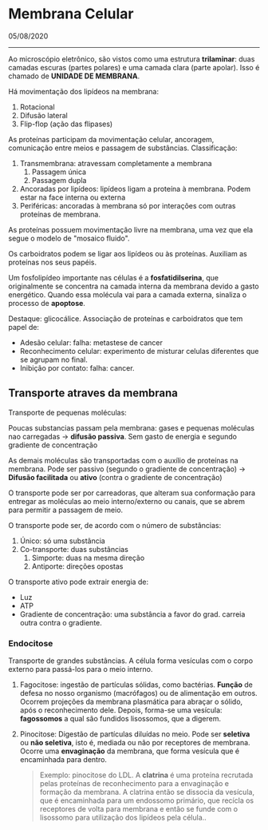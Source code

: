 

# Membrana Celular

05/08/2020

---

Ao microscópio eletrônico, são vistos como uma estrutura **trilaminar**: duas camadas escuras (partes polares) e uma camada clara (parte apolar). Isso é chamado de **UNIDADE DE MEMBRANA**.

Há movimentação dos lipídeos na membrana:

1. Rotacional
2. Difusão lateral
3. Flip-flop (ação das flipases)

As proteínas participam da movimentação celular, ancoragem, comunicação entre meios e passagem de substâncias. Classificação:

1. Transmembrana: atravessam completamente a membrana
   1. Passagem única
   2. Passagem dupla
2. Ancoradas por lipídeos: lipídeos ligam a proteína à membrana. Podem estar na face interna ou externa
3. Periféricas: ancoradas à membrana só por interações com outras proteínas de membrana.

As proteínas possuem movimentação livre na membrana, uma vez que ela segue o modelo de "mosaico fluido".

Os carboidratos podem se ligar aos lipídeos ou às proteínas. Auxiliam as proteínas nos seus papéis.

Um fosfolipídeo importante nas células é a **fosfatidilserina**, que originalmente se concentra na camada interna da membrana devido a gasto energético. Quando essa molécula vai para a camada externa, sinaliza o processo de **apoptose**.

Destaque: glicocálice. Associação de proteínas e carboidratos que tem papel de:

* Adesão celular: falha: metastese de cancer
* Reconhecimento celular: experimento de misturar celulas diferentes que se agrupam no final.
* Inibição por contato: falha: cancer.

## Transporte atraves da membrana

Transporte de pequenas moléculas:

Poucas substancias passam pela membrana: gases e pequenas moléculas nao carregadas -> **difusão passiva**. Sem gasto de energia e segundo gradiente de concentração

As demais moléculas são transportadas com o auxílio de proteínas na membrana. Pode ser passivo (segundo o gradiente de concentração) -> **Difusão facilitada** ou **ativo** (contra o gradiente de concentração)

O transporte pode ser por carreadoras, que alteram sua conformação para entregar as moléculas ao meio interno/externo ou canais, que se abrem para permitir a passagem de meio.

O transporte pode ser, de acordo com o número de substâncias:

1. Único: só uma substância
2. Co-transporte: duas substâncias
   1. Simporte: duas na mesma direção
   2. Antiporte: direções opostas

O transporte ativo pode extrair energia de:

* Luz
* ATP
* Gradiente de concentração: uma substância a favor do grad. carreia outra contra o gradiente.

### Endocitose

Transporte de grandes substâncias. A célula forma vesículas com o corpo externo para passá-los para o meio interno.

1. Fagocitose: ingestão de partículas sólidas, como bactérias. **Função** de defesa no nosso organismo (macrófagos) ou de alimentação em outros. Ocorrem projeções da membrana plasmática para abraçar o sólido, após o reconhecimento dele. Depois, forma-se uma vesícula: **fagossomos** a qual são fundidos lisossomos, que a digerem.

2. Pinocitose: Digestão de partículas diluídas no meio. Pode ser **seletiva** ou **não seletiva**, isto é, mediada ou não por receptores de membrana. Ocorre uma **envaginação** da membrana, que forma vesícula que é encaminhada para dentro.

   > Exemplo: pinocitose do LDL. A **clatrina** é uma proteína recrutada pelas proteínas de reconhecimento para a envaginação e formação da membrana. A clatrina então se dissocia da vesícula, que é encaminhada para um endossomo primário, que recícla os receptores de volta para membrana e então se funde com o lisossomo para utilização dos lipídeos pela célula..




